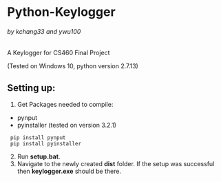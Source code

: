 # Python-Keylogger
###### by kchang33 and ywu100
A Keylogger for CS460 Final Project

(Tested on Windows 10, python version 2.7.13)
## Setting up:
1. Get Packages needed to compile:
 - pynput 
 - pyinstaller (tested on version 3.2.1)

```
 pip install pynput
 pip install pyinstaller
```
2. Run **setup.bat**.
3. Navigate to the newly created **dist** folder. If the setup was successful then **keylogger.exe** should be there.


